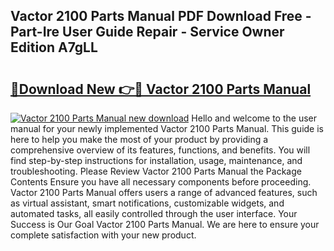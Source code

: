 ## Vactor 2100 Parts Manual PDF Download Free - Part-Ire User Guide Repair - Service Owner Edition A7gLL

# <h2><a href="http://bc42220.oget.top/?id=Vactor+2100+Parts+Manual">🔗Download New 👉🔴 Vactor 2100 Parts Manual</a></h2>

[![Vactor 2100 Parts Manual new download](https://i.imgur.com/5g1atiW.png)](http://bc42220.oget.top/?id=Vactor+2100+Parts+Manual)
Hello and welcome to the user manual for your newly implemented Vactor 2100 Parts Manual. This guide is here to help you make the most of your product by providing a comprehensive overview of its features, functions, and benefits. You will find step-by-step instructions for installation, usage, maintenance, and troubleshooting. Please Review Vactor 2100 Parts Manual the Package Contents Ensure you have all necessary components before proceeding. Vactor 2100 Parts Manual offers users a range of advanced features, such as virtual assistant, smart notifications, customizable widgets, and automated tasks, all easily controlled through the user interface. Your Success is Our Goal Vactor 2100 Parts Manual. We are here to ensure your complete satisfaction with your new product.
